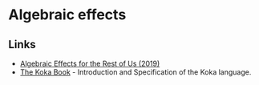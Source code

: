 # Algebraic effects

## Links

- [Algebraic Effects for the Rest of Us (2019)](https://overreacted.io/algebraic-effects-for-the-rest-of-us/)
- [The Koka Book](https:/koka-lang.github.io/koka/doc/kokaspec.html) - Introduction and Specification of the Koka language.
